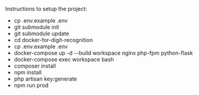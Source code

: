 Instructions to setup the project:

- cp .env.example .env
- git submodule init
- git submodule update
- cd docker-for-digit-recognition
- cp .env.example .env
- docker-compose up -d --build workspace nginx php-fpm python-flask
- docker-compose exec workspace bash
- composer install
- npm install
- php artisan key:generate
- npm run prod